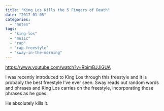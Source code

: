 ```yaml
---
title: "King Los Kills the 5 Fingers of Death"
date: "2017-01-05"
categories: 
  - "notes"
tags: 
  - "king-los"
  - "music"
  - "rap"
  - "rap-freestyle"
  - "sway-in-the-morning"
---
```


https://www.youtube.com/watch?v=RbimBJJiGUA

I was recently introduced to King Los through this freestyle and it is probably the best freestyle I’ve ever seen. Sway reads out random words and phrases and King Los carries on the freestyle, incorporating those phrases as he goes.

He absolutely kills it.
